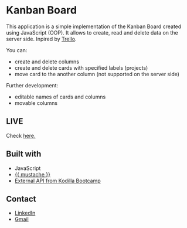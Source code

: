 # Kanban Board
This application is a simple implementation of the Kanban Board created using JavaScript (OOP). It allows to create, read and delete data on the server side.
Inpired by [Trello](https://trello.com/).

You can:
* create and delete columns
* create and delete cards with specified labels (projects)
* move card to the another column (not supported on the server side)

Further development:
* editable names of cards and columns
* movable columns

## LIVE
Check [here.](https://radoslawbiesek.github.io/kanban-board/)

## Built with
* JavaScript
* [{{ mustache }}](https://mustache.github.io/)
* [External API from Kodilla Bootcamp](https://kodilla.com/)

## Contact
* [LinkedIn](https://www.linkedin.com/in/radoslawbiesek)
* [Gmail](mailto:radoslaw.biesek@gmail.com)
